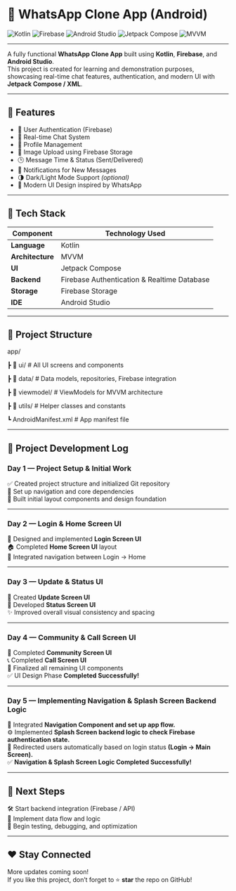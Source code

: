 # 💬 WhatsApp Clone App (Android)

![Kotlin](https://img.shields.io/badge/Kotlin-7F52FF?style=for-the-badge&logo=kotlin&logoColor=white)
![Firebase](https://img.shields.io/badge/Firebase-FFCA28?style=for-the-badge&logo=firebase&logoColor=black)
![Android Studio](https://img.shields.io/badge/Android%20Studio-3DDC84?style=for-the-badge&logo=android-studio&logoColor=white)
![Jetpack Compose](https://img.shields.io/badge/Jetpack%20Compose-4285F4?style=for-the-badge&logo=jetpackcompose&logoColor=white)
![MVVM](https://img.shields.io/badge/Architecture-MVVM-blue?style=for-the-badge)

---

A fully functional **WhatsApp Clone App** built using **Kotlin**, **Firebase**, and **Android Studio**.  
This project is created for learning and demonstration purposes, showcasing real-time chat features, authentication, and modern UI with **Jetpack Compose / XML**.

---

## 🚀 Features

- 🔐 User Authentication (Firebase)
- 💬 Real-time Chat System
- 👤 Profile Management
- 📸 Image Upload using Firebase Storage
- 🕒 Message Time & Status (Sent/Delivered)
- 🔔 Notifications for New Messages
- 🌗 Dark/Light Mode Support *(optional)*
- 📱 Modern UI Design inspired by WhatsApp

---

## 🧠 Tech Stack

| Component | Technology Used |
|------------|----------------|
| **Language** | Kotlin |
| **Architecture** | MVVM |
| **UI** | Jetpack Compose |
| **Backend** | Firebase Authentication & Realtime Database |
| **Storage** | Firebase Storage |
| **IDE** | Android Studio |

---

## 📂 Project Structure

app/

┣ 📁 ui/ # All UI screens and components

┣ 📁 data/ # Data models, repositories, Firebase integration

┣ 📁 viewmodel/ # ViewModels for MVVM architecture

┣ 📁 utils/ # Helper classes and constants

┗ AndroidManifest.xml # App manifest file



---

## 📅 Project Development Log

### **Day 1 — Project Setup & Initial Work**
✅ Created project structure and initialized Git repository  
🧭 Set up navigation and core dependencies  
🎨 Built initial layout components and design foundation  

---

### **Day 2 — Login & Home Screen UI**
🔐 Designed and implemented **Login Screen UI**  
🏠 Completed **Home Screen UI** layout  
🔗 Integrated navigation between Login → Home  

---

### **Day 3 — Update & Status UI**
📰 Created **Update Screen UI**  
💬 Developed **Status Screen UI**  
✨ Improved overall visual consistency and spacing  

---

### **Day 4 — Community & Call Screen UI**
👥 Completed **Community Screen UI**  
📞 Completed **Call Screen UI**  
🎯 Finalized all remaining UI components  
✅ UI Design Phase **Completed Successfully!**  

---

### **Day 5 — Implementing Navigation & Splash Screen Backend Logic**
🧭 Integrated **Navigation Component and set up app flow.**  
⚙️ Implemented **Splash Screen backend logic to check Firebase authentication state.**  
🔐 Redirected users automatically based on login status **(Login → Main Screen).**   
✅ **Navigation & Splash Screen Logic Completed Successfully!**  

---

## 🚀 Next Steps
🛠️ Start backend integration (Firebase / API)  
📡 Implement data flow and logic  
🧪 Begin testing, debugging, and optimization  

---

## ❤️ Stay Connected
More updates coming soon!  
If you like this project, don’t forget to ⭐ **star** the repo on GitHub!
